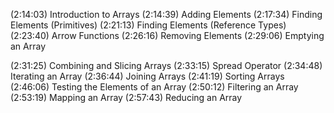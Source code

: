(2:14:03) Introduction to Arrays
(2:14:39) Adding Elements
(2:17:34) Finding Elements (Primitives)
(2:21:13) Finding Elements (Reference Types)
(2:23:40) Arrow Functions
(2:26:16) Removing Elements
(2:29:06) Emptying an Array


(2:31:25) Combining and Slicing Arrays
(2:33:15) Spread Operator
(2:34:48) Iterating an Array
(2:36:44) Joining Arrays
(2:41:19) Sorting Arrays
(2:46:06) Testing the Elements of an Array
(2:50:12) Filtering an Array
(2:53:19) Mapping an Array
(2:57:43) Reducing an Array